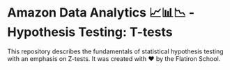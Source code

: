 # Amazon Data Analytics 📈📊📉 - Hypothesis Testing: T-tests

This repository describes the fundamentals of statistical hypothesis testing with an emphasis on Z-tests. It was created with ❤️ by the Flatiron School.
